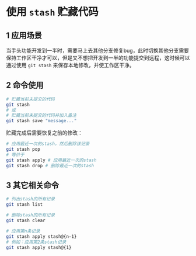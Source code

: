 # 使用 `stash` 贮藏代码

## 1 应用场景

当手头功能开发到一半时，需要马上去其他分支修复bug，此时切换其他分支需要保持工作区干净才可以，但是又不想把开发到一半的功能提交到远程，这时候可以通过使用 `git stash` 来保存本地修改，并使工作区干净。

## 2 命令使用

```bash
# 贮藏当前未提交的代码
git stash
# 或
# 贮藏当前未提交的代码并加入备注
git stash save "message..."
```

贮藏完成后需要恢复之前的修改：

```bash
# 应用最近一次的stash，然后删除该记录
git stash pop 
# 等价于
git stash apply # 应用最近一次的stash
git stash drop # 删除最近一次的stash
```



## 3 其它相关命令

```bash
# 列出stash的所有记录
git stash list

# 删除stash的所有记录
git stash clear

# 应用第n条记录
git stash apply stash@{n-1}
# 例如：应用第2条stash记录
git stash apply stash@{1}
```